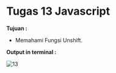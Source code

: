 # Tugas 13 Javascript

<b>Tujuan : </b>
<ul>
  <li>Memahami Fungsi Unshift.</li>
</ul>

<b>Output in terminal : </b>

![13](https://user-images.githubusercontent.com/92837751/184463185-af7785d1-0d62-48e4-ad47-2759f0acd4c2.jpg)

